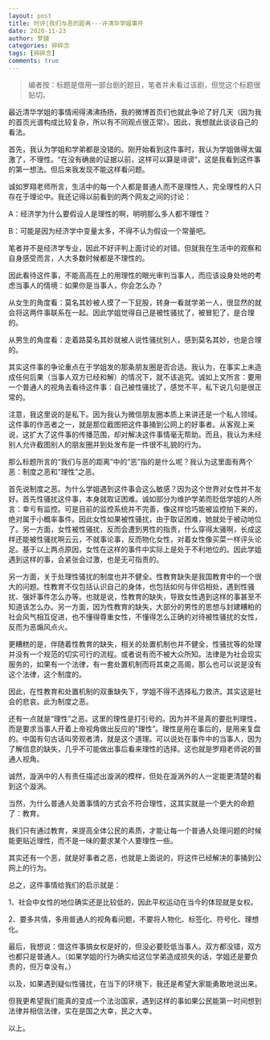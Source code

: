 ```yaml
---
layout: post
title: 时评|我们与恶的距离---评清华学姐事件 
date: 2020-11-23
author: 梦貘
categories: 碎碎念
tags: [碎碎念]
comments: true
---
```


> 编者按：标题是借用一部台剧的题目，笔者并未看过该剧，但觉这个标题很贴切。

最近清华学姐的事情闹得沸沸扬扬，我的微博首页们也就此争论了好几天（因为我的首页光谱构成比较复杂，所以有不同观点很正常）。因此，我想就此谈谈自己的看法。

首先，我认为学姐和学弟都是没错的。刚开始看到这件事时，我认为学姐做得太偏激了，不理性。“在没有确凿的证据以前，这样可以算是诽谤”，这是我看到这件事的第一想法。但后来我发现不能这样看问题。

诚如罗翔老师所言，生活中的每一个人都是普通人而不是理性人，完全理性的人只存在于理论中。我还记得以前看到的两个网友之间的讨论：

A：经济学为什么要假设人是理性的啊，明明那么多人都不理性？

B：可能是因为经济学中变量太多，不得不认为假设一个常量吧。

笔者并不是经济学专业，因此不好评判上面讨论的对错。但就我在生活中的观察和自身感受而言，人大多数时候都是不理性的。

因此看待这件事，不能高高在上的用理性的眼光审判当事人，而应该设身处地的考虑当事人的情境：如果你是当事人，你会怎么办？

从女生的角度看：莫名其妙被人摸了一下屁股，转身一看就学弟一人，很显然的就会将这两件事联系在一起。因此学姐觉得自己是被性骚扰了，被冒犯了，是合理的。

从男生的角度看：走着路莫名其妙就被人说性骚扰别人，感到莫名其妙，也是合理的。

其实这件事的争论重点在于学姐发的那条朋友圈是否合适。我认为，在事实上未造成任何后果（当事人双方已经和解）的情况下，就不该追究。诚如上文所言：要用一个普通人的视角去看待这件事：自己被性骚扰了，感觉不平，私下说几句是很正常的。

注意，我这里说的是私下。因为我认为微信朋友圈本质上来讲还是一个私人领域。这件事的作恶者之一，就是那位截图把这件事捅到公网上的好事者。从客观上来说，这扩大了这件事的传播范围，却对解决这件事情毫无帮助。而且，我认为未经别人允许截图别人的朋友圈并到处发布是一件很不礼貌的行为。

那么标题所言的“我们与恶的距离”中的“恶”指的是什么呢？我认为这里面有两个恶：制度之恶和“理性”之恶。

首先说制度之恶。为什么学姐遇到这件事会这么敏感？因为这个世界对女性并不友好。首先性骚扰这件事，本身就取证困难。诚如部分为维护学弟而贬低学姐的人所言：幸亏有监控。可是目前的监控系统并不完善，像这样恰巧能被监控拍下来的，绝对属于小概率事件。因此女性如果被性骚扰，由于取证困难，她就处于被动地位了。另一方面，女性被性骚扰，反而会遭到男性的指责，什么穿得太骚啊，长成这样还能被性骚扰啊云云，不就事论事，反而物化女性，对着女性像买菜一样评头论足。基于以上两点原因，女性在这样的事件中实际上是处于不利地位的。因此学姐遇到这样的事，会紧张会过激，也是无可指责的。

另一方面，关于处理性骚扰的制度也并不健全。性教育缺失是我国教育中的一个很大的问题。性教育不仅包括认识自己的身体，也包括如何与伴侣相处，遇到性骚扰、强奸事件怎么办等。也就是说，性教育的缺失，导致女性遇到这样的事甚至不知道该怎么办。另一方面，因为性教育的缺失，大部分的男性的思想与封建糟粕的社会风气相互促进，也不懂得尊重女性，不懂得怎么正确的对待被性骚扰的女性，反而为恶煽风点火。

更糟糕的是，伴随着性教育的缺失，相关的处置机制也并不健全，性骚扰等的处理并没有一个规范的切实可行的流程。或者说有而不被大众所知。法律是为社会现实服务的，如果有一个法律，有一套处置机制而将其束之高阁，那么也可以说是没有这个法律，这个制度的。

因此，在性教育和处置机制的双重缺失下，学姐不得不选择私力救济。其实这是社会的悲哀。此为制度之恶。

还有一点就是“理性”之恶。这里的理性是打引号的。因为并不是真的要批判理性，而是要求当事人开着上帝视角做出反应的“理性”。理性是用在事后的，是用来复盘的。中国有句古话叫旁观者清，就是这个道理。可以说处在事件中的当事人，因为了解信息的缺失，几乎不可能做出事后看来理性的选择。这也就是罗翔老师说的普通人视角。

诚然，漩涡中的人有责任描述出漩涡的模样，但处在漩涡外的人一定能更清楚的看到这个漩涡。

当然，为什么普通人处置事情的方式会不符合理性，这其实就是一个更大的命题了：教育。

我们只有通过教育，来提高全体公民的素质，才能让每一个普通人处理问题的时候能更贴近理性，而不是一味的要求某个人要理性一些。

其实还有一个恶，就是好事者之恶，也就是上面说的，将这件已经解决的事捅到公网上的行为。

总之，这件事情给我们的启示就是：

1、社会中女性的地位确实还是比较低的，因此平权运动在当今的体现就是女权。

2、要多共情，多用普通人的视角看问题，不要将人物化、标签化、符号化、理想化。

最后，我想说：借这件事搞女权是好的，但没必要贬低当事人。双方都没错，双方也都只是普通人。（如果学姐的行为确实给这位学弟造成损失的话，学姐还是要负责的，但万幸没有。）

以及，如果遇到疑似性骚扰，在当下的环境下，我还是希望大家能勇敢地说出来。

但我更希望我们能真的变成一个法治国家，遇到这样的事如果公民能第一时间想到法律并相信法律，实在是国之大幸，民之大幸。

以上。
